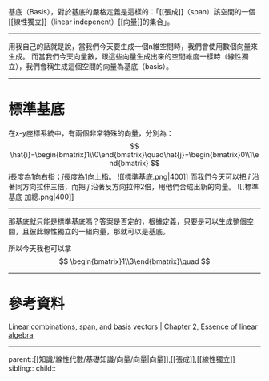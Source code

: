 基底（Basis），對於基底的嚴格定義是這樣的：「[[張成]]（span）該空間的一個[[線性獨立]]（linear indepenent）[[向量]]的集合」。
- - -
用我自己的話就是說，當我們今天要生成一個n維空間時，我們會使用數個向量來生成。
而當我們今天向量數，跟這些向量生成出來的空間維度一樣時（線性獨立），我們會稱生成這個空間的向量為基底（basis）。
- - -
# 標準基底
在x-y座標系統中，有兩個非常特殊的向量，分別為：
$$
\hat{i}=\begin{bmatrix}1\\0\end{bmatrix}\quad\hat{j}=\begin{bmatrix}0\\1\end{bmatrix}
$$
$\hat{i}$長度為1向右指；$\hat{j}$長度為1向上指。
![[標準基底.png|400]]
而我們今天可以把 $\hat{i}$ 沿著同方向拉伸三倍，而把 $\hat{j}$ 沿著反方向拉伸2倍，用他們合成出新的向量。
![[標準基底 加總.png|400]]
- - -
那基底就只能是標準基底嗎？答案是否定的，根據定義，只要是可以生成整個空間，且彼此線性獨立的一組向量，那就可以是基底。

所以今天我也可以拿
$$
\begin{bmatrix}1\\3\end{bmatrix}\quad
$$
- - -
# 參考資料
[Linear combinations, span, and basis vectors | Chapter 2, Essence of linear algebra](https://www.youtube.com/watch?v=k7RM-ot2NWY&list=PLZHQObOWTQDPD3MizzM2xVFitgF8hE_ab&index=2)
- - -
parent::[[知識/線性代數/基礎知識/向量/向量|向量]],[[張成]],[[線性獨立]]
sibling::
child::